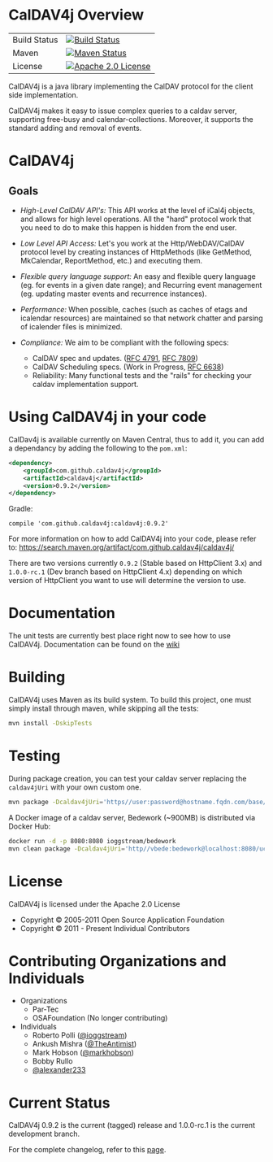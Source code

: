  # CalDAV4j Overview

|              |                                                                                                                                                                             |
|--------------|-----------------------------------------------------------------------------------------------------------------------------------------------------------------------------|
| Build Status | [![Build Status](https://travis-ci.org/caldav4j/caldav4j.svg?branch=master)](https://travis-ci.org/caldav4j/caldav4j)                                                       |
| Maven        | [![Maven Status](https://maven-badges.herokuapp.com/maven-central/com.github.caldav4j/caldav4j/badge.svg)](https://search.maven.org/artifact/com.github.caldav4j/caldav4j/) |
| License      | [![Apache 2.0 License](https://img.shields.io/hexpm/l/plug.svg)](https://www.apache.org/licenses/LICENSE-2.0)                                                               |





CalDAV4j is a java library implementing the CalDAV protocol for the client side implementation.

CalDAV4j makes it easy to issue complex queries to a caldav server, supporting free-busy and calendar-collections. Moreover, it supports the standard adding and removal of events.

# CalDAV4j

## Goals

 - _High-Level CalDAV API's:_ This API works at the level of iCal4j objects, and allows for high level operations. All the "hard" protocol work that you need to do to make this happen is hidden from the end user.

 - _Low Level API Access:_ Let's you work at the Http/WebDAV/CalDAV protocol level by creating instances of HttpMethods (like GetMethod, MkCalendar, ReportMethod, etc.) and executing them.

 - _Flexible query language support:_ An easy and flexible query language (eg. for events in a given date range); and Recurring event management (eg. updating master events and recurrence instances).

 - _Performance:_ When possible, caches (such as caches of etags and icalendar resources) are maintained so that network chatter and parsing of icalender files is minimized.

 - _Compliance:_ We aim to be compliant with the following specs:
   * CalDAV spec and updates. ([RFC 4791](https://tools.ietf.org/html/rfc4791), [RFC 7809](https://tools.ietf.org/html/rfc7809))
   * CalDAV Scheduling specs. (Work in Progress, [RFC 6638](https://tools.ietf.org/html/rfc6638))
   * Reliability: Many functional tests and the "rails" for checking your caldav implementation support.

# Using CalDAV4j in your code

CalDav4j is available currently on Maven Central, thus to add it, you can add a dependancy by adding the following to the `pom.xml`:

```xml
<dependency>
    <groupId>com.github.caldav4j</groupId>
    <artifactId>caldav4j</artifactId>
    <version>0.9.2</version>
</dependency>
```

Gradle:

```
compile 'com.github.caldav4j:caldav4j:0.9.2'
```

For more information on how to add CalDAV4j into your code, please refer to: https://search.maven.org/artifact/com.github.caldav4j/caldav4j/

There are two versions currently `0.9.2` (Stable based on HttpClient 3.x) and `1.0.0-rc.1` (Dev branch based on HttpClient 4.x) depending on which version of HttpClient you want to use will determine the version to use.

# Documentation

The unit tests are currently best place right now to see how to use CalDAV4j. Documentation can be found on the [wiki](https://github.com/caldav4j/caldav4j/wiki)

# Building

CalDAV4j uses Maven as its build system. To build this project, one must simply install through maven, while skipping all the tests:

```sh
mvn install -DskipTests
```

# Testing

During package creation, you can test your caldav server replacing the `caldav4jUri` with your own custom one.

```sh
mvn package -Dcaldav4jUri='https//user:password@hostname.fqdn.com/base/user/collections/'
```

A Docker image of a caldav server, Bedework (~900MB) is distributed via Docker Hub:

```sh
docker run -d -p 8080:8080 ioggstream/bedework
mvn clean package -Dcaldav4jUri='http//vbede:bedework@localhost:8080/ucaldav/user/vbede/'
```

# License

CalDAV4j is licensed under the Apache 2.0 License
 - Copyright © 2005-2011 Open Source Application Foundation
 - Copyright © 2011 - Present Individual Contributors

# Contributing Organizations and Individuals

 * Organizations
   - Par-Tec
   - OSAFoundation (No longer contributing)
 * Individuals
   - Roberto Polli ([@ioggstream](https://github.com/ioggstream))
   - Ankush Mishra ([@TheAntimist](https://github.com/TheAntimist))
   - Mark Hobson ([@markhobson](https://github.com/markhobson))
   - Bobby Rullo
   - [@alexander233](https://github.com/alexander233)

# Current Status

CalDAV4j 0.9.2 is the current (tagged) release and 1.0.0-rc.1 is the current development branch.

For the complete changelog, refer to this [page](https://github.com/caldav4j/caldav4j/wiki/Changelog).
